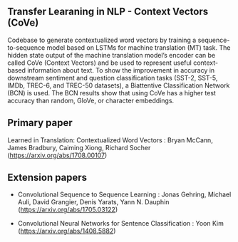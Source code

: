 ## Transfer Learaning in NLP - Context Vectors (CoVe)

Codebase to generate contextualized word vectors by training a sequence-to-sequence model based on LSTMs for machine translation (MT) task. The hidden state output of the machine translation model’s encoder can be called CoVe (Context Vectors) and be used to represent useful context-based information about text. To show the improvement in accuracy in downstream sentiment and question classification tasks (SST-2, SST-5, IMDb, TREC-6, and TREC-50 datasets), a Biattentive Classification Network (BCN) is used. The BCN results show that using CoVe has a higher test accuracy than random, GloVe, or character embeddings.

## Primary paper

Learned in Translation: Contextualized Word Vectors : Bryan McCann, James Bradbury, Caiming Xiong, Richard Socher
                (https://arxiv.org/abs/1708.00107)

## Extension papers

- Convolutional Sequence to Sequence Learning : Jonas Gehring, Michael Auli, David Grangier, Denis Yarats, Yann N. Dauphin
                (https://arxiv.org/abs/1705.03122)

- Convolutional Neural Networks for Sentence Classification : Yoon Kim 
                (https://arxiv.org/abs/1408.5882)
